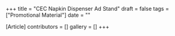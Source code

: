+++
title = "CEC Napkin Dispenser Ad Stand"
draft = false
tags = ["Promotional Material"]
date = ""

[Article]
contributors = []
gallery = []
+++